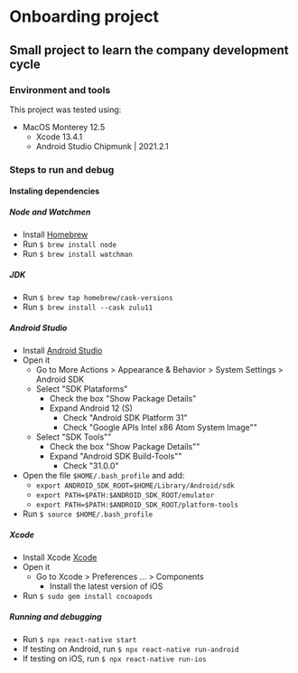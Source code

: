 # Onboarding project
## Small project to learn the company development cycle
### Environment and tools
This project was tested using:

- MacOS Monterey 12.5
    - Xcode 13.4.1
    - Android Studio Chipmunk | 2021.2.1
### Steps to run and debug

#### Instaling dependencies

##### Node and Watchmen
- Install [Homebrew](http://brew.sh/)
- Run `$ brew install node`
- Run `$ brew install watchman`

##### JDK
- Run `$ brew tap homebrew/cask-versions`
- Run `$ brew install --cask zulu11`

##### Android Studio
- Install [Android Studio](https://developer.android.com/studio/index.html)
- Open it
    - Go to More Actions > Appearance & Behavior > System Settings > Android SDK
    - Select "SDK Plataforms"
        - Check the box "Show Package Details"
        - Expand Android 12 (S)
            - Check "Android SDK Platform 31"
            - Check "Google APIs Intel x86 Atom System Image""
    - Select "SDK Tools""
        - Check the box "Show Package Details""
        - Expand "Android SDK Build-Tools""
            - Check "31.0.0"
- Open the file `$HOME/.bash_profile` and add:
    - `export ANDROID_SDK_ROOT=$HOME/Library/Android/sdk`
    - `export PATH=$PATH:$ANDROID_SDK_ROOT/emulator`
    - `export PATH=$PATH:$ANDROID_SDK_ROOT/platform-tools`
- Run `$ source $HOME/.bash_profile`

##### Xcode
- Install Xcode [Xcode](https://itunes.apple.com/us/app/xcode/id497799835?mt=12)
- Open it
    - Go to Xcode > Preferences ... > Components
        - Install the latest version of iOS
- Run `$ sudo gem install cocoapods`

##### Running and debugging
- Run `$ npx react-native start`
- If testing on Android, run `$ npx react-native run-android`
- If testing on iOS, run `$ npx react-native run-ios`
